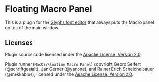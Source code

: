 # Floating Macro Panel

This is a plugin for the [Glyphs font editor](https://glyphsapp.com) that always puts the Macro panel on top of the main window.

## Licenses

Plugin source code licensed under the [Apache License, Version 2.0](http://www.apache.org/licenses/LICENSE-2.0).

Plugin runner (`MacOS/Floating Macro Panel`) copyright Georg Seifert (@schriftgestalt), Jan Gerner (@yanone), and Rainer Erich Scheichelbauer (@mekkablue); licensed under the [Apache License, Version 2.0](http://www.apache.org/licenses/LICENSE-2.0).
